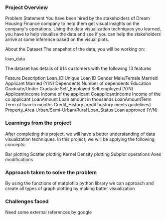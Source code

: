 ### Project Overview

 Problem Statement
You have been hired by the stakeholders of Dream Housing Finance company to help them get visual insights on the company's operations. Using the data visualization techniques you learned, you have to help visualise the data and see if you can help the stakeholders arrive at some inference based on the visual plots.

About the Dataset
The snapshot of the data, you will be working on:

loan_data

The dataset has details of 614 customers with the following 13 features

Feature	Description
Loan_ID	Unique Loan ID
Gender	Male/Female
Married	Applicant Married (Y/N)
Dependents	Number of dependents
Education	Graduate/Under Graduate
Self_Employed	Self employed (Y/N)
ApplicantIncome	Income of the applicant
CoapplicantIncome	Income of the co applicant
LoanAmount	Loan amount in thousands
LoanAmountTerm	Term of loan in months
Credit_History	credit hostory meets guidelines}
Property_Area	Urban/Semi-Urban/Rural
Loan_Status	Loan approved (Y/N)



### Learnings from the project

 
After completing this project, we will have a better understanding of data visualization techniques. In this project, we will be applying the following concepts:

Bar plotting
Scatter plotting
Kernel Density plotting
Subplot operations
Axes modifications


### Approach taken to solve the problem

 By using the functions of matplotlib python library we can approach and create all types of graph plotting by making batter visualization  


### Challenges faced

 Need some external references by google 



